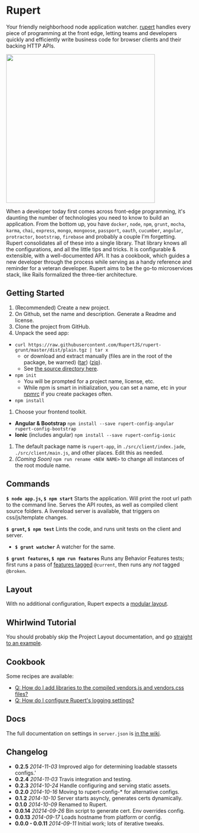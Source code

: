 # Rupert


Your friendly neighborhood node application watcher. [rupert](#) handles every piece of programming at the front edge, letting teams and developers quickly and efficiently write business code for browser clients and their backing HTTP APIs.

<img src="https://cdn.rawgit.com/DavidSouther/rupert/master/src/assets/logos/Rupert.svg" type="image/svg+xml" width="400px" />

When a developer today first comes across front-edge programming, it's daunting the number of technologies you need to know to build an application. From the bottom up, you have `docker`, `node`, `npm`, `grunt`, `mocha`, `karma`, `chai`, `express`, `mongo`, `mongoose`, `passport`, `oauth`, `cucumber`, `angular`, `protractor`, `bootstrap`, `firebase` and probably a couple I'm forgetting.  Rupert consolidates all of these into a single library. That library knows all the configurations, and all the little tips and tricks. It is configurable & extensible, with a well-documented API. It has a cookbook, which guides a new developer through the process while serving as a handy reference and reminder for a veteran developer. Rupert aims to be the go-to microservices stack, like Rails formalized the three-tier architecture.

## Getting Started

1. (Recommended) Create a new project.
  1. On Github, set the name and description. Generate a Readme and license.
  1. Clone the project from GitHub.
1. Unpack the seed app:
  * `curl https://raw.githubusercontent.com/RupertJS/rupert-grunt/master/dist/plain.tgz | tar x`
    * or download and extract manually (files are in the root of the package, be warned) ([tar](https://raw.githubusercontent.com/RupertJS/rupert-grunt/master/dist/plain.tgz)) ([zip](https://raw.githubusercontent.com/RupertJS/rupert-grunt/master/dist/plain.zip)).
    * See [the source directory here][plain_folder].
  * `npm init`
    * You will be prompted for a project name, license, etc.
    * While npm is smart in initialization, you can set a name, etc in your [npmrc][npmrc] if you create packages often.
  * `npm install`
1. Choose your frontend toolkit.
  * **Angular & Bootstrap** `npm install --save rupert-config-angular rupert-config-bootstrap`
  * **Ionic** (includes angular) `npm install --save rupert-config-ionic`
  1. The default package name is `rupert-app`, in `./src/client/index.jade`, `./src/client/main.js`, and other places. Edit this as needed.
  1. *(Coming Soon)* `npm run rename <NEW NAME>` to change all instances of the root module name.

[plain_folder]: https://github.com/DavidSouther/rupert-grunt/tree/master/plain
[npmrc]: https://www.npmjs.org/doc/misc/npm-config.html#config-settings

## Commands

**`$ node app.js`, `$ npm start`** Starts the application. Will print the root url path to the command line. Serves the API routes, as well as compiled client source folders. A livereload server is available, that triggers on css/js/template changes.

**`$ grunt`, `$ npm test`** Lints the code, and runs unit tests on the client and server.

* **`$ grunt watcher`** A watcher for the same.

**`$ grunt features`, `$ npm run features`** Runs any Behavior Features tests; first runs a pass of [features tagged][tagging] `@current`, then runs any *not* tagged `@broken`.

[tagging]: https://github.com/cucumber/cucumber/wiki/Tags

## Layout

With no additional configuration, Rupert expects a [modular layout](https://github.com/RupertJS/rupert/wiki/Project-Layout).

## Whirlwind Tutorial

You should probably skip the Project Layout documentation, and go [straight to an example](https://github.com/RupertJS/rupert/wiki/Whirlwind-Tutorial).

## Cookbook

Some recipes are available:

* [Q: How do I add libraries to the compiled vendors.js and vendors.css files?](https://github.com/RupertJS/rupert/wiki/Cookbook:-Add-Vendor-Libraries)
* [Q: How do I configure Rupert's logging settings?](https://github.com/RupertJS/rupert/wiki/Cookbook:-Configure-Loggins)

## Docs

The full documentation on settings in `server.json` is [in the wiki](https://github.com/RupertJS/rupert/wiki/Config-API).

## Changelog

* **0.2.5** *2014-11-03* Improved algo for determining loadable stassets configs.'
* **0.2.4** *2014-11-03* Travis integration and testing.
* **0.2.3** *2014-10-24* Handle configuring and serving static assets.
* **0.2.0** *2014-10-16* Moving to rupert-config-* for alternative configs.
* **0.1.2** *2014-10-10* Server starts asyncly, generates certs dynamically.
* **0.1.0** *2014-10-09* Renamed to Rupert.
* **0.0.14** *20214-09-26* Bin script to generate cert. Env overrides config.
* **0.0.13** *2014-09-17* Loads hostname from platform or config.
* **0.0.0 - 0.0.11** *2014-09-11* Initial work; lots of iterative tweaks.

[ng]: https://angularjs.org/
[stas]: https://github.com/DavidSouther/stassets
[moment]: http://momentjs.com/
